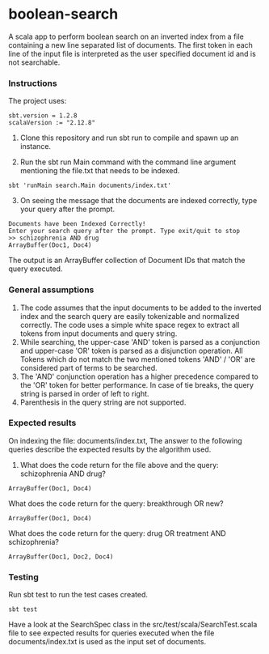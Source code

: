 # boolean-search

A scala app to perform boolean search on an inverted index from a file containing a new line separated list of documents.
The first token in each line of the input file is interpreted as the user specified document id and is not searchable.

### Instructions

The project uses:
```
sbt.version = 1.2.8
scalaVersion := "2.12.8"
```

1. Clone this repository and run sbt run to compile and spawn up an instance.

2. Run the sbt run Main command with the command line argument mentioning the file.txt that needs to be indexed.

```
sbt 'runMain search.Main documents/index.txt'
```

3. On seeing the message that the documents are indexed correctly, type your query after the prompt.

```
Documents have been Indexed Correctly!
Enter your search query after the prompt. Type exit/quit to stop
>> schizophrenia AND drug
ArrayBuffer(Doc1, Doc4)
```

The output is an ArrayBuffer collection of Document IDs that match the query executed.

### General assumptions
1. The code assumes that the input documents to be added to the inverted index and the search query are easily tokenizable and normalized correctly.
The code uses a simple white space regex to extract all tokens from input documents and query string.
2. While searching, the upper-case 'AND' token is parsed as a conjunction and upper-case 'OR' token is parsed as a disjunction operation.
All Tokens which do not match the two mentioned tokens 'AND' / 'OR' are considered part of terms to be searched.
3. The 'AND' conjunction operation has a higher precedence compared to the 'OR' token for better performance. In case of tie breaks, the query string is parsed in order of left to right.
4. Parenthesis in the query string are not supported.

### Expected results

On indexing the file: documents/index.txt, The answer to the following queries describe the expected results by the algorithm used.

1. What does the code return for the file above and the query: schizophrenia
AND drug?

```
ArrayBuffer(Doc1, Doc4)
```

What does the code return for the query: breakthrough OR new?
```
ArrayBuffer(Doc1, Doc4)
```

What does the code return for the query: drug OR treatment AND schizophrenia?

```
ArrayBuffer(Doc1, Doc2, Doc4)
```

### Testing

Run sbt test to run the test cases created.

```
sbt test
```

Have a look at the SearchSpec class in the src/test/scala/SearchTest.scala file to see expected results for queries executed when the file documents/index.txt is used as the input set of documents.


